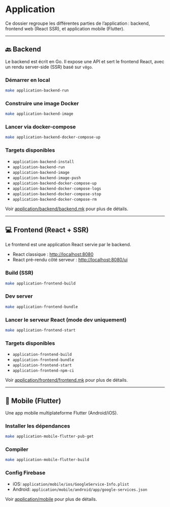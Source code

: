 # Application

Ce dossier regroupe les différentes parties de l’application : backend, frontend web (React SSR), et application mobile (Flutter).

---

## 🔙 Backend

Le backend est écrit en Go. Il expose une API et sert le frontend React, avec un rendu server-side (SSR) basé sur `v8go`.

### Démarrer en local

```bash
make application-backend-run
```

### Construire une image Docker

```bash
make application-backend-image
```

### Lancer via docker-compose

```bash
make application-backend-docker-compose-up
```

### Targets disponibles

- `application-backend-install`
- `application-backend-run`
- `application-backend-image`
- `application-backend-image-push`
- `application-backend-docker-compose-up`
- `application-backend-docker-compose-logs`
- `application-backend-docker-compose-stop`
- `application-backend-docker-compose-rm`

Voir [application/backend/backend.mk](application/backend/backend.mk) pour plus de détails.

---

## 💻 Frontend (React + SSR)

Le frontend est une application React servie par le backend.

- React classique : [http://localhost:8080](http://localhost:8080)
- React pré-rendu côté serveur : [http://localhost:8080/ui](http://localhost:8080/ui)

### Build (SSR)

```bash
make application-frontend-build
```

### Dev server

```bash
make application-frontend-bundle
```

### Lancer le serveur React (mode dev uniquement)

```bash
make application-frontend-start
```

### Targets disponibles

- `application-frontend-build`
- `application-frontend-bundle`
- `application-frontend-start`
- `application-frontend-npm-ci`

Voir [application/frontend/frontend.mk](application/frontend/frontend.mk) pour plus de détails.

---

## 📱 Mobile (Flutter)

Une app mobile multiplateforme Flutter (Android/iOS).

### Installer les dépendances

```bash
make application-mobile-flutter-pub-get
```

### Compiler

```bash
make application-mobile-flutter-build
```

### Config Firebase

- iOS: `application/mobile/ios/GoogleService-Info.plist`
- Android: `application/mobile/android/app/google-services.json`

Voir [application/mobile](application/mobile) pour plus de détails.
